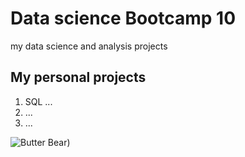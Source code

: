 # Data science Bootcamp 10
my data science and analysis projects

## My personal projects

1. SQL ...
2. ...
3. ...


  ![Butter Bear](https://images.workpointtoday.com/workpointnews/2024/11/05113032/1730781027_22930_web2.jpg))

